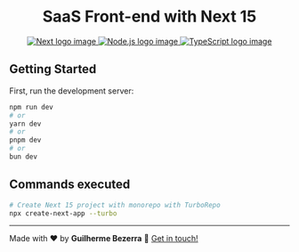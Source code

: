 <h1 align="center">
    <br>
    SaaS Front-end with Next 15
</h1>

<p align="center">
  <a href="https://nextjs.org">
    <img alt="Next logo image" src="https://img.shields.io/badge/next-v15.0.3-43853D?style=flat&logo=next.js&logoColor=white&labelColor=20232A&color=5a5a5a">
  </a>

  <a href="https://nodejs.org">
    <img alt="Node.js logo image" src="https://img.shields.io/badge/node.js-v20.16.0-43853D?style=flat&logo=node.js&logoColor=white&labelColor=43853D&color=5a5a5a">
  </a>

  <a href="https://www.typescriptlang.org">
    <img alt="TypeScript logo image" src="https://img.shields.io/badge/typescript-007acc?style=flat&logo=typescript&logoColor=white">
  </a>
</p>

## Getting Started

First, run the development server:

```bash
npm run dev
# or
yarn dev
# or
pnpm dev
# or
bun dev
```

## Commands executed

```bash
# Create Next 15 project with monorepo with TurboRepo
npx create-next-app --turbo
```

---
Made with ❤️ by **Guilherme Bezerra** 👋 [Get in touch!](https://www.linkedin.com/in/gbdsantos)